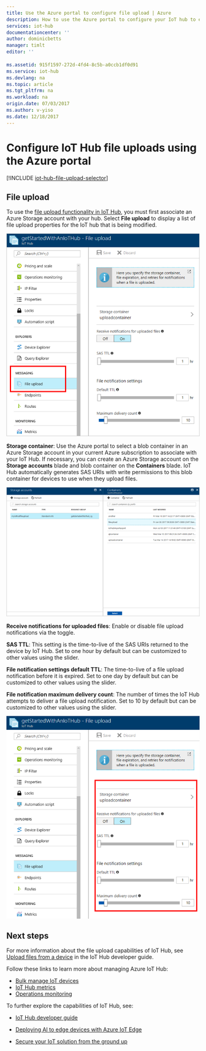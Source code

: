 ```yaml
---
title: Use the Azure portal to configure file upload | Azure
description: How to use the Azure portal to configure your IoT hub to enable file uploads from connected devices. Includes information about configuring the destination Azure storage account.
services: iot-hub
documentationcenter: ''
author: dominicbetts
manager: timlt
editor: ''

ms.assetid: 915f1597-272d-4fd4-8c5b-a0ccb1df0d91
ms.service: iot-hub
ms.devlang: na
ms.topic: article
ms.tgt_pltfrm: na
ms.workload: na
origin.date: 07/03/2017
ms.author: v-yiso
ms.date: 12/18/2017
---
```


# Configure IoT Hub file uploads using the Azure portal

[!INCLUDE [iot-hub-file-upload-selector](../../includes/iot-hub-file-upload-selector.md)]

## File upload

To use the [file upload functionality in IoT Hub][lnk-upload], you must first associate an Azure Storage account with your hub. Select **File upload** to display a list of file upload properties for the IoT hub that is being modified.

![View IoT Hub file upload settings in the portal][13]

**Storage container**: Use the Azure portal to select a blob container in an Azure Storage account in your current Azure subscription to associate with your IoT Hub. If necessary, you can create an Azure Storage account on the **Storage accounts** blade and blob container on the **Containers** blade. IoT Hub automatically generates SAS URIs with write permissions to this blob container for devices to use when they upload files.

![View storage containers for file upload in the portal][14]

**Receive notifications for uploaded files**: Enable or disable file upload notifications via the toggle.

**SAS TTL**: This setting is the time-to-live of the SAS URIs returned to the device by IoT Hub. Set to one hour by default but can be customized to other values using the slider.

**File notification settings default TTL**: The time-to-live of a file upload notification before it is expired. Set to one day by default but can be customized to other values using the slider.

**File notification maximum delivery count**: The number of times the IoT Hub attempts to deliver a file upload notification. Set to 10 by default but can be customized to other values using the slider.

![Configure IoT Hub file upload in the portal][15]

## Next steps
For more information about the file upload capabilities of IoT Hub, see [Upload files from a device][lnk-upload] in the IoT Hub developer guide.

Follow these links to learn more about managing Azure IoT Hub:

* [Bulk manage IoT devices][lnk-bulk]
* [IoT Hub metrics][lnk-metrics]
* [Operations monitoring][lnk-monitor]

To further explore the capabilities of IoT Hub, see:

* [IoT Hub developer guide][lnk-devguide]
* [Deploying AI to edge devices with Azure IoT Edge][lnk-iotedge]
* [Secure your IoT solution from the ground up][lnk-securing]

  [13]: ./media/iot-hub-configure-file-upload/file-upload-settings.png
  [14]: ./media/iot-hub-configure-file-upload/file-upload-container-selection.png
  [15]: ./media/iot-hub-configure-file-upload/file-upload-selected-container.png

[lnk-upload]: ./iot-hub-devguide-file-upload.md

[lnk-bulk]: ./iot-hub-bulk-identity-mgmt.md
[lnk-metrics]: ./iot-hub-metrics.md
[lnk-monitor]: ./iot-hub-operations-monitoring.md

[lnk-devguide]: ./iot-hub-devguide.md
[lnk-iotedge]: ./iot-hub-linux-iot-edge-simulated-device.md
[lnk-securing]: ./iot-hub-security-ground-up.md


<!--Update_Description: update meta data and wording-->